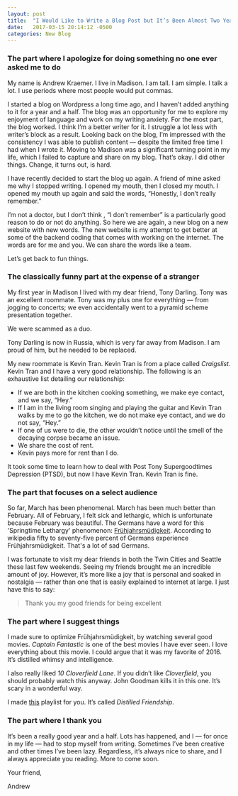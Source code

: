 ```yaml
---
layout: post
title:  "I Would Like to Write a Blog Post but It’s Been Almost Two Years and I Don’t Really Know Where to Start"
date:   2017-03-15 20:14:12 -0500
categories: New Blog
---
```



### The part where I apologize for doing something no one ever asked me to do

My name is Andrew Kraemer. I live in Madison. I am tall. I am simple. I talk a lot. I use periods where most people would put commas.

I started a blog on Wordpress a long time ago, and I haven’t added anything to it for a year and a half. The blog was an opportunity for me to explore my enjoyment of language and work on my writing anxiety. For the most part, the blog worked. I think I’m a better writer for it. I struggle a lot less with writer’s block as a result. Looking back on the blog, I’m impressed with the consistency I was able to publish content — despite the limited free time I had when I wrote it. Moving to Madison was a significant turning point in my life, which I failed to capture and share on my blog. That’s okay. I did other things. Change, it turns out, is hard.

I have recently decided to start the blog up again. A friend of mine asked me why I stopped writing. I opened my mouth, then I closed my mouth. I opened my mouth up again and said the words, “Honestly, I don’t really remember.”

I’m not a doctor, but I don’t think , “I don’t remember” is a particularly good reason to do or not do anything. So here we are again, a new blog on a new website with new words. The new website is my attempt to get better at some of the backend coding that comes with working on the internet. The words are for me and you. We can share the words like a team.

Let’s get back to fun things.

### The classically funny part at the expense of a stranger

My first year in Madison I lived with my dear friend, Tony Darling. Tony was an excellent roommate. Tony was my plus one for everything — from jogging to concerts; we even accidentally went to a pyramid scheme presentation together.

We were scammed as a duo.

Tony Darling is now in Russia, which is very far away from Madison. I am proud of him, but he needed to be replaced.

My new roommate is Kevin Tran. Kevin Tran is from a place called *Craigslist*. Kevin Tran and I have a very good relationship. The following is an exhaustive list detailing our relationship:
- If we are both in the kitchen cooking something, we make eye contact, and we say, “Hey.”
- If I am in the living room singing and playing the guitar and Kevin Tran walks by me to go the kitchen, we do not make eye contact, and we do not say, “Hey.”
- If one of us were to die, the other wouldn’t notice until the smell of the decaying corpse became an issue.
- We share the cost of rent.
- Kevin pays more for rent than I do.

It took some time to learn how to deal with Post Tony Supergoodtimes Depression (PTSD), but now I have Kevin Tran. Kevin Tran is fine.

### The part that focuses on a select audience
So far, March has been phenomenal. March has been much better than February. All of February, I felt sick and lethargic, which is unfortunate because February was beautiful. The Germans have a word for this 'Springtime Lethargy' phenomenon: [Frühjahrsmüdigkeit](https://en.wikipedia.org/wiki/Springtime_lethargy). According to wikipedia fifty to seventy-five percent of Germans experience Frühjahrsmüdigkeit. That's a lot of sad Germans.

I was fortunate to visit my dear friends in both the Twin Cities and Seattle these last few weekends. Seeing my friends brought me an incredible amount of joy. However, it’s more like a joy that is personal and soaked in nostalgia — rather than one that is easily explained to internet at large. I just have this to say:
> Thank you my good friends for being excellent

### The part where I suggest things
I made sure to optimize Frühjahrsmüdigkeit, by watching several good movies. *Captain Fantastic* is one of the best movies I have ever seen. I love everything about this movie. I could argue that it was my favorite of 2016. It’s distilled whimsy and intelligence.

I also really liked *10 Cloverfield Lane*. If you didn’t like *Cloverfield*, you should probably watch this anyway. John Goodman kills it in this one. It’s scary in a wonderful way.

I made [this](https://open.spotify.com/user/kidman007/playlist/2ZqNeGaS08ga03TmmrEVjn) playlist for you. It’s called *Distilled Friendship*.

### The part where I thank you
It’s been a really good year and a half. Lots has happened, and I — for once in my life — had to stop myself from writing. Sometimes I’ve been creative and other times I’ve been lazy. Regardless, it’s always nice to share, and I always appreciate you reading. More to come soon.

Your friend,

Andrew
